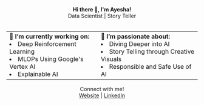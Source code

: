 <div align="center">
 <b> Hi there 👋, I'm Ayesha! </b> </br>
 Data Scientist | Story Teller </br>
</div> </br>
<div align="center">
<table>
<tr>
 <td>🔭 <b> I’m currently working on: </b></br>
 <li> Deep Reinforcement Learning</li>
 <li> MLOPs Using Google's Vertex AI </li>
 <li> Explainable AI </li></td>

 <td>🌱 <b> I’m passionate about: </b></br>
<li> Diving Deeper into AI </li>
<li> Story Telling through Creative Visuals </li>
<li> Responsible and Safe Use of AI </li> </td>
</tr>
</table>
</div>
<div align="center">
  Connect with me!<br>
  <a href="https://ayeshanasim.github.io">Website</a> | <a href="https://www.linkedin.com/in/ayesha-nasim-b31819b5/">LinkedIn</a>
</div>
